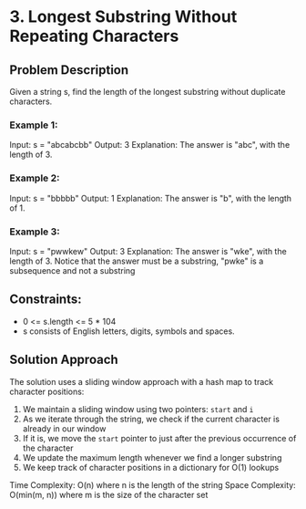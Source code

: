 # 3. Longest Substring Without Repeating Characters

## Problem Description

Given a string s, find the length of the longest substring without duplicate characters.

### Example 1:
Input: s = "abcabcbb"
Output: 3
Explanation: The answer is "abc", with the length of 3.

### Example 2:
Input: s = "bbbbb"
Output: 1
Explanation: The answer is "b", with the length of 1.

### Example 3:
Input: s = "pwwkew"
Output: 3
Explanation: The answer is "wke", with the length of 3.
Notice that the answer must be a substring, "pwke" is a subsequence and not a substring

## Constraints:
- 0 <= s.length <= 5 * 104
- s consists of English letters, digits, symbols and spaces.

## Solution Approach

The solution uses a sliding window approach with a hash map to track character positions:

1. We maintain a sliding window using two pointers: `start` and `i`
2. As we iterate through the string, we check if the current character is already in our window
3. If it is, we move the `start` pointer to just after the previous occurrence of the character
4. We update the maximum length whenever we find a longer substring
5. We keep track of character positions in a dictionary for O(1) lookups

Time Complexity: O(n) where n is the length of the string
Space Complexity: O(min(m, n)) where m is the size of the character set 